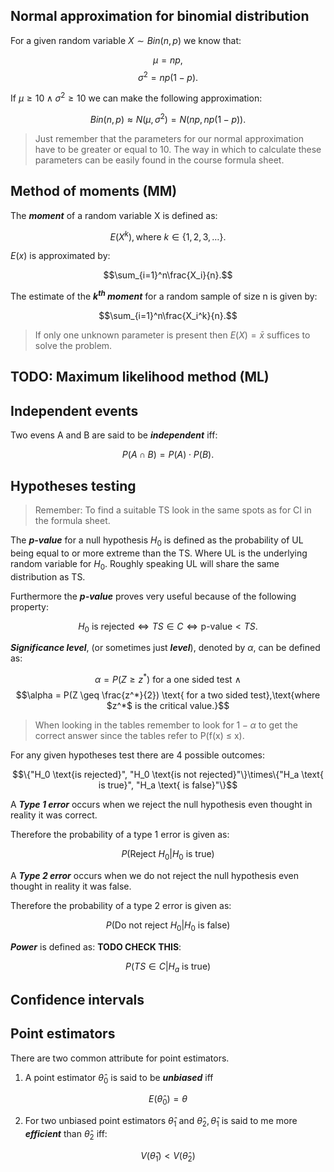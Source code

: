 
  
## **Normal approximation for binomial distribution**

For a given random variable $X \sim Bin(n, p)$ we know that:

$$\mu = np,$$
$$\sigma^2 = np(1-p).$$

If $\mu \geq 10 \land \sigma^2 \geq 10$ we can make the following approximation:

$$Bin(n, p) \approx N(\mu, \sigma^2) = N(np, np(1-p)).$$

>Just remember that the parameters for our normal approximation have to be greater or equal to 10. The way in which to calculate these parameters can be easily found in the course formula sheet.

## **Method of moments (MM)**
The ***moment*** of a random variable X is defined as:

$$E(X^k), \text{where } k \in \{1,2,3,\dots\}.$$

$E(x)$ is approximated by:

$$\sum_{i=1}^n\frac{X_i}{n}.$$

The estimate of the ***$k^{th}$ moment*** for a random sample of size n is given by:

$$\sum_{i=1}^n\frac{X_i^k}{n}.$$

>If only one unknown parameter is present then $E(X) = \bar{x}$ suffices to solve the problem.

## **TODO: Maximum likelihood method (ML)**

## **Independent events** ##
Two evens A and B are said to be ***independent*** iff:

$$P(A \cap B ) = P(A) \cdot P(B).$$


## **Hypotheses testing**
>Remember: To find a suitable TS look in the same spots as for CI in the formula sheet.

The ***p-value*** for a null hypothesis $H_0$ is defined as the probability of UL being equal to or more extreme than the TS. Where UL is the underlying random variable for $H_0$. Roughly speaking UL will share the same distribution as TS.

Furthermore the ***p-value*** proves very useful because of the following property:

$$H_0\text{ is rejected} \iff TS \in C \iff \text{p-value} < TS.$$

***Significance level***, (or sometimes just ***level***), denoted by $\alpha$, can be defined as: 

$$\alpha = P(Z \geq z^*) \text{ for a one sided test } \land$$
$$\alpha = P(Z \geq \frac{z^*}{2}) \text{ for a two sided test},\text{where $z^*$ is the critical value.}$$

>When looking in the tables remember to look for $1-\alpha$ to get the correct answer since the tables refer to P(f(x) $\leq$ x).

For any given hypotheses test there are 4 possible outcomes:

$$\{"H_0 \text{is rejected}", "H_0 \text{is not rejected}"\}\times\{"H_a \text{ is true}", "H_a \text{ is false}"\}$$

A ***Type 1 error*** occurs when we reject the null hypothesis even thought in reality it was correct.

Therefore the probability of a type 1 error is given as:

$$P(\text{Reject } H_0 | H_0 \text{ is true})$$

A ***Type 2 error*** occurs when we do not reject the null hypothesis even thought in reality it was false.

Therefore the probability of a type 2 error is given as:

$$P(\text{Do not reject } H_0 | H_0 \text{ is false})$$

***Power*** is defined as: **TODO CHECK THIS**:


$$P(TS \in C | H_a \text{ is true})$$

## **Confidence intervals**

## **Point estimators**
There are two common attribute for point estimators.

1. A point estimator $\hat\theta_0$ is said to be ***unbiased*** iff

$$E(\hat\theta_0) = \theta$$

2. For two unbiased point estimators $\hat\theta_1 \text{ and } \hat\theta_2, \hat\theta_1$ is said to  me more ***efficient*** than $\hat\theta_2$ iff:
 
$$V(\hat\theta_1) < V(\hat\theta_2)$$












